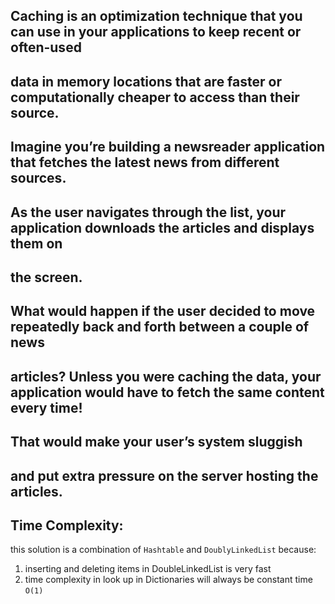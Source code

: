 ## Caching is an optimization technique that you can use in your applications to keep recent or often-used

## data in memory locations that are faster or computationally cheaper to access than their source.

## Imagine you’re building a newsreader application that fetches the latest news from different sources.

## As the user navigates through the list, your application downloads the articles and displays them on

## the screen.

## What would happen if the user decided to move repeatedly back and forth between a couple of news

## articles? Unless you were caching the data, your application would have to fetch the same content every time!

## That would make your user’s system sluggish

## and put extra pressure on the server hosting the articles.

## Time Complexity:

this solution is a combination of `Hashtable` and `DoublyLinkedList` because:

1. inserting and deleting items in DoubleLinkedList is very fast
2. time complexity in look up in Dictionaries will always be constant time `O(1)`
